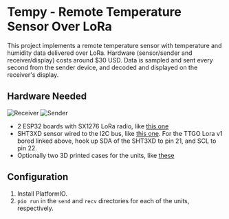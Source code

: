 # Tempy - Remote Temperature Sensor Over LoRa

This project implements a remote temperature sensor with temperature and humidity data delivered over LoRa. Hardware (sensor/sender and receiver/display) costs around $30 USD. Data is sampled and sent every second from the sender device, and decoded and displayed on the receiver's display.

## Hardware Needed
![Receiver](receiver.jpg)
![Sender](sender.jpg)

* 2 ESP32 boards with SX1276 LoRa radio, like [this one](https://www.aliexpress.com/item/2pcs-of-TTGO-LORA32-868-915Mhz-SX1276-ESP32-Oled-display-Bluetooth-WIFI-Lora-development-board/32841743946.html?spm=a2g0s.9042311.0.0.eiWldj)
* SHT3XD sensor wired to the I2C bus, like [this one](https://smile.amazon.com/HiLetgo-Temperature-Humidity-Interface-GY-SHT31-D/dp/B07ZSZW92J/ref=sr_1_1?crid=275Q9TP5PVBFQ&keywords=sht3x-d&qid=1661912039&sprefix=sht3x-d%2Caps%2C138&sr=8-1). For the TTGO Lora v1 bored linked above, hook up SDA of the SHT3XD to pin 21, and SCL to pin 22.
* Optionally two 3D printed cases for the units, like [these](https://www.thingiverse.com/search?q=ttgo+lora&type=things&sort=relevant&page=1)

## Configuration
1. Install PlatformIO.
1. `pio run` in the `send` and `recv` directories for each of the units, respectively.